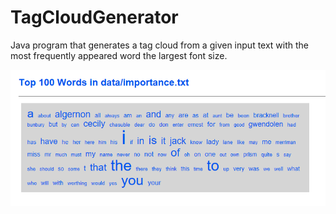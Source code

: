 # TagCloudGenerator
Java program that generates a tag cloud from a given input text with the most frequently appeared word the largest font size.

<img src="TagCloud.PNG">
